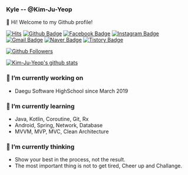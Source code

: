 ### Kyle -- @Kim-Ju-Yeop 

👋 Hi! Welcome to my Github profile!

[![Hits](https://hits.seeyoufarm.com/api/count/incr/badge.svg?url=https%3A%2F%2Fgithub.com%2FKim-Ju-Yeop)](https://hits.seeyoufarm.com)
[![Github Badge](https://img.shields.io/badge/-Github-000?style=flat-square&logo=Github&logoColor=white&link=https://github.com/Kim-Ju-Yeop)](https://github.com/Kim-Ju-Yeop)
[![Facebook Badge](https://img.shields.io/badge/-Facebook-1877f2?style=flat-square&logo=facebook&logoColor=white&link=https://www.facebook.com/profile.php?id=100010322945153)](https://www.facebook.com/profile.php?id=100010322945153)
[![Instagram Badge](https://img.shields.io/badge/-Instagram-dd2a7b?style=flat-square&logo=instagram&logoColor=white&link=https://www.instagram.com/juyeop03/)](https://www.instagram.com/juyeop03)
[![Gmail Badge](https://img.shields.io/badge/-Gmail-c14438?style=flat-square&logo=Gmail&logoColor=white&link=mailto:kjy031104@gmail.com)](mailto:kjy031104@gmail.com) 
[![Naver Badge](https://img.shields.io/badge/-NAVER-green?style=flat-square&link=https://blog.naver.com/kjy13299)](https://blog.naver.com/kjy13299)
[![Tistory Badge](https://img.shields.io/badge/-Tistory-orange?style=flat-square&link=https://juyeop.tistory.com/)](https://juyeop.tistory.com/)

[![Github Followers](https://img.shields.io/github/followers/Kim-Ju-Yeop?color=06d6a0&label=Github%20Followers&style=for-the-badge)](https://github.com/Kim-Ju-Yeop?tab=followers)

[![Kim-Ju-Yeop's github stats](https://github-readme-stats.vercel.app/api?username=Kim-Ju-Yeop&show_icons=true&hide_border=true)](https://github.com/Kim-Ju-Yeop)

### 🔭 I’m currently working on 
- Daegu Software HighSchool since March 2019

### 🌱 I’m currently learning
- Java, Kotlin, Coroutine, Git, Rx
- Android, Spring, Network, Database
- MVVM, MVP, MVC, Clean Architecture

### 💬 I’m currently thinking
- Show your best in the process, not the result.
- The most important thing is not to get tired, Cheer up and Challange.
